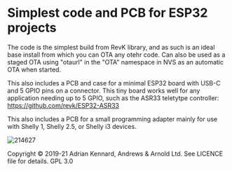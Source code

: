 # Simplest code and PCB for ESP32 projects

The code is the simplest build from RevK library, and as such is an ideal base install from which you can OTA any otehr code. Can also be used as a staged OTA using "otaurl" in the "OTA" namespace in NVS as an automatic OTA when started.

This also includes a PCB and case for a minimal ESP32 board with USB-C and 5 GPIO pins on a connector. This tiny board works well for any application needing up to 5 GPIO, such as the ASR33 teletytpe controller: https://github.com/revk/ESP32-ASR33

This also includes a PCB for a small programming adapter mainly for use with Shelly 1, Shelly 2.5, or Shelly i3 devices.

![214627](https://user-images.githubusercontent.com/996983/114298126-c11eb680-9aac-11eb-8ed0-07d2525a8c99.jpg)

Copyright © 2019-21 Adrian Kennard, Andrews & Arnold Ltd. See LICENCE file for details. GPL 3.0
